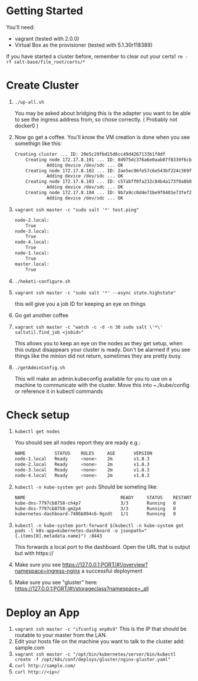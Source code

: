 # Getting Started
You'll need:
 * vagrant (tested with 2.0.0)
 * Virtual Box as the provisioner (tested with 5.1.30r118389)

If you have started a cluster before, remember to clear out your certs!
`rm -rf salt-base/file_root/certs/*`
# Create Cluster
1. `./up-all.sh`

    You may be asked about bridging this is the adapter you want to be able to see the ingress address from, so chose correctly. ( Probably not docker0 )
1. Now go get a coffee.
    You'll know the VM creation is done when you see somethign like this:
    ```bash
    Creating cluster ... ID: 20e5c29fbd15d6cc49d4267133b1f8df
        Creating node 172.17.8.101 ... ID: 8d975dc376a6e0aab07f8339f6cb6bd7
                Adding device /dev/sdc ... OK
        Creating node 172.17.8.102 ... ID: 2ae5ec96fe57c6e543bf224c369f4911
                Adding device /dev/sdc ... OK
        Creating node 172.17.8.103 ... ID: c57abff0fa232c84b4a173f0a8b016e5
                Adding device /dev/sdc ... OK
        Creating node 172.17.8.104 ... ID: 9b7a9cc0d4e71be9f0401e73fef2d36e
                Adding device /dev/sdc ... OK

    ```
1. `vagrant ssh master -c "sudo salt '*' test.ping"`

    ```bash
    node-2.local:
        True
    node-3.local:
        True
    node-4.local:
        True
    node-1.local:
        True
    master.local:
        True    
    ```
1. `./heketi-configure.sh`
1. `vagrant ssh master -c "sudo salt '*' --async state.highstate"`

    this will give you a job ID for keeping an eye on things
1. Go get another coffee
1. `vagrant ssh master -c "watch -c -d -n 30 sudo salt \'*\' saltutil.find_job <jobid>"`

    This allows you to keep an eye on the nodes as they get setup, when this output disappears your cluster is ready. Don't be alarmed if you see things like the minion did not return, sometimes they are pretty busy.
1. `./getAdminConfig.sh`


    This will make an admin.kubeconfig available for you to use on a machine to communicate with the cluster. Move this into ~./kube/config or reference it in kubectl commands

# Check setup
1. `kubectl get nodes`

    You should see all nodes report they are ready e.g.:
    ```bash
    NAME           STATUS    ROLES     AGE       VERSION
    node-1.local   Ready     <none>    2m        v1.8.3
    node-2.local   Ready     <none>    2m        v1.8.3
    node-3.local   Ready     <none>    2m        v1.8.3
    node-4.local   Ready     <none>    2m        v1.8.3
    ```
1. `kubectl -n kube-system get pods`
    Should be someting like:
    ```bash
    NAME                                    READY     STATUS    RESTARTS   AGE
    kube-dns-7797cb8758-ch4p7               3/3       Running   0          7m
    kube-dns-7797cb8758-gm2p4               3/3       Running   0          7m
    kubernetes-dashboard-7486b894c6-9gzdt   1/1       Running   0          7m
    ```
1. `kubectl -n kube-system port-forward $(kubectl -n kube-system get pods -l k8s-app=kubernetes-dashboard -o jsonpath="{.items[0].metadata.name}") :8443`
    
    This forwards a local port to the dashboard. Open the URL that is output but with https://
1. Make sure you see https://127.0.0.1:PORT/#!/overview?namespace=ingress-nginx a successful deployment
1. Make sure you see "gluster" here: https://127.0.0.1:PORT/#!/storageclass?namespace=_all

# Deploy an App
1. `vagrant ssh master -c "ifconfig enp0s9"`
    This is the IP that should be routable to your master from the LAN.
1. Edit your hosts file on the machine you want to talk to the cluster add:
    <IP> sample.com
1. `vagrant ssh master -c "/opt/bin/kubernetes/server/bin/kubectl create -f /opt/k8s/conf/deploys/gluster/nginx-gluster.yaml"`
1. `curl http://sample.com/`
1. `curl http://<ip>/`
